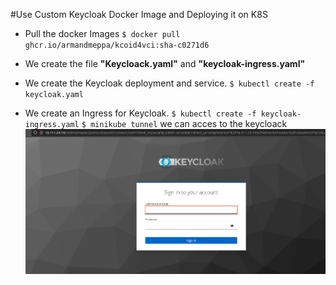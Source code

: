#Use  Custom Keycloak Docker Image and Deploying it on K8S

- Pull the docker Images 
`$ docker pull ghcr.io/armandmeppa/kcoid4vci:sha-c0271d6`

- We create the file **"Keycloack.yaml"** and **"keycloak-ingress.yaml"** 

- We create the Keycloak deployment and service.
`$ kubectl create -f keycloak.yaml`

- We create an Ingress for Keycloak.
`$ kubectl create -f keycloak-ingress.yaml`
`$ minikube tunnel`
we can acces to the keycloack 
![Alt text](keycloack.png)
